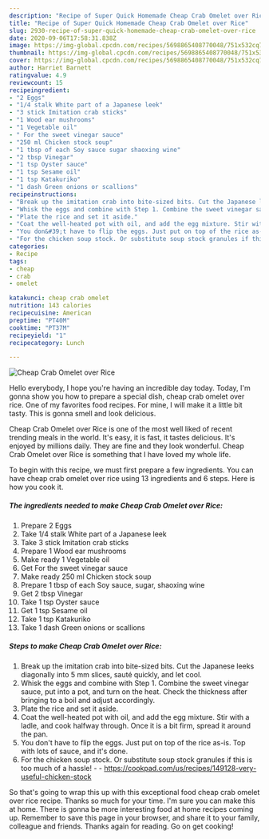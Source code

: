 ```yaml
---
description: "Recipe of Super Quick Homemade Cheap Crab Omelet over Rice"
title: "Recipe of Super Quick Homemade Cheap Crab Omelet over Rice"
slug: 2930-recipe-of-super-quick-homemade-cheap-crab-omelet-over-rice
date: 2020-09-06T17:58:31.838Z
image: https://img-global.cpcdn.com/recipes/5698865408770048/751x532cq70/cheap-crab-omelet-over-rice-recipe-main-photo.jpg
thumbnail: https://img-global.cpcdn.com/recipes/5698865408770048/751x532cq70/cheap-crab-omelet-over-rice-recipe-main-photo.jpg
cover: https://img-global.cpcdn.com/recipes/5698865408770048/751x532cq70/cheap-crab-omelet-over-rice-recipe-main-photo.jpg
author: Harriet Barnett
ratingvalue: 4.9
reviewcount: 15
recipeingredient:
- "2 Eggs"
- "1/4 stalk White part of a Japanese leek"
- "3 stick Imitation crab sticks"
- "1 Wood ear mushrooms"
- "1 Vegetable oil"
- " For the sweet vinegar sauce"
- "250 ml Chicken stock soup"
- "1 tbsp of each Soy sauce sugar shaoxing wine"
- "2 tbsp Vinegar"
- "1 tsp Oyster sauce"
- "1 tsp Sesame oil"
- "1 tsp Katakuriko"
- "1 dash Green onions or scallions"
recipeinstructions:
- "Break up the imitation crab into bite-sized bits. Cut the Japanese leeks diagonally into 5 mm slices, sauté quickly, and let cool."
- "Whisk the eggs and combine with Step 1. Combine the sweet vinegar sauce, put into a pot, and turn on the heat. Check the thickness after bringing to a boil and adjust accordingly."
- "Plate the rice and set it aside."
- "Coat the well-heated pot with oil, and add the egg mixture. Stir with a ladle, and cook halfway through. Once it is a bit firm, spread it around the pan."
- "You don&#39;t have to flip the eggs. Just put on top of the rice as-is. Top with lots of sauce, and it&#39;s done."
- "For the chicken soup stock. Or substitute soup stock granules if this is too much of a hassle!  https://cookpad.com/us/recipes/149128-very-useful-chicken-stock"
categories:
- Recipe
tags:
- cheap
- crab
- omelet

katakunci: cheap crab omelet 
nutrition: 143 calories
recipecuisine: American
preptime: "PT40M"
cooktime: "PT37M"
recipeyield: "1"
recipecategory: Lunch

---
```



![Cheap Crab Omelet over Rice](https://img-global.cpcdn.com/recipes/5698865408770048/751x532cq70/cheap-crab-omelet-over-rice-recipe-main-photo.jpg)

Hello everybody, I hope you're having an incredible day today. Today, I'm gonna show you how to prepare a special dish, cheap crab omelet over rice. One of my favorites food recipes. For mine, I will make it a little bit tasty. This is gonna smell and look delicious.

Cheap Crab Omelet over Rice is one of the most well liked of recent trending meals in the world. It's easy, it is fast, it tastes delicious. It's enjoyed by millions daily. They are fine and they look wonderful. Cheap Crab Omelet over Rice is something that I have loved my whole life.




To begin with this recipe, we must first prepare a few ingredients. You can have cheap crab omelet over rice using 13 ingredients and 6 steps. Here is how you cook it.

<!--inarticleads1-->

##### The ingredients needed to make Cheap Crab Omelet over Rice:

1. Prepare 2 Eggs
1. Take 1/4 stalk White part of a Japanese leek
1. Take 3 stick Imitation crab sticks
1. Prepare 1 Wood ear mushrooms
1. Make ready 1 Vegetable oil
1. Get  For the sweet vinegar sauce
1. Make ready 250 ml Chicken stock soup
1. Prepare 1 tbsp of each Soy sauce, sugar, shaoxing wine
1. Get 2 tbsp Vinegar
1. Take 1 tsp Oyster sauce
1. Get 1 tsp Sesame oil
1. Take 1 tsp Katakuriko
1. Take 1 dash Green onions or scallions




<!--inarticleads2-->

##### Steps to make Cheap Crab Omelet over Rice:

1. Break up the imitation crab into bite-sized bits. Cut the Japanese leeks diagonally into 5 mm slices, sauté quickly, and let cool.
1. Whisk the eggs and combine with Step 1. Combine the sweet vinegar sauce, put into a pot, and turn on the heat. Check the thickness after bringing to a boil and adjust accordingly.
1. Plate the rice and set it aside.
1. Coat the well-heated pot with oil, and add the egg mixture. Stir with a ladle, and cook halfway through. Once it is a bit firm, spread it around the pan.
1. You don&#39;t have to flip the eggs. Just put on top of the rice as-is. Top with lots of sauce, and it&#39;s done.
1. For the chicken soup stock. Or substitute soup stock granules if this is too much of a hassle! -  - https://cookpad.com/us/recipes/149128-very-useful-chicken-stock




So that's going to wrap this up with this exceptional food cheap crab omelet over rice recipe. Thanks so much for your time. I'm sure you can make this at home. There is gonna be more interesting food at home recipes coming up. Remember to save this page in your browser, and share it to your family, colleague and friends. Thanks again for reading. Go on get cooking!
